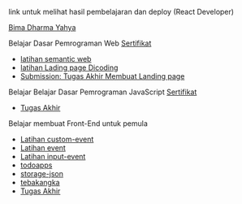 link untuk melihat hasil pembelajaran dan deploy (React Developer)

[Bima Dharma Yahya](https://github.com/bimadharma)

Belajar Dasar Pemrograman Web [Sertifikat](https://www.dicoding.com/certificates/53XEO288YZRN)
- [latihan semantic web](https://bimadharma.github.io/IDCamp-2024/Belajar%20Dasar%20Pemrograman%20Web/latihan/)
- [latihan Lading page Dicoding](https://bimadharma.github.io/IDCamp-2024/Belajar%20Dasar%20Pemrograman%20Web/latihan2/)
- [Submission: Tugas Akhir Membuat Landing page](https://bimadharma.github.io/IDCamp-2024/Belajar%20Dasar%20Pemrograman%20Web/Submission_Tugas-Akhir/)


Belajar Belajar Dasar Pemrograman JavaScript [Sertifikat](https://www.dicoding.com/certificates/07Z6488LMPQR/)
- [Tugas Akhir](https://github.com/bimadharma/IDCamp-2024/tree/main/Belajar%20Dasar%20Pemrograman%20JavaScript/final-assessment)


Belajar membuat Front-End untuk pemula
- [Latihan custom-event](https://bimadharma.github.io/IDCamp-2024/Belajar%20Membuat%20Front-End%20Web%20untuk%20Pemula/custom-event.html)
- [Latihan event](https://bimadharma.github.io/IDCamp-2024/Belajar%20Membuat%20Front-End%20Web%20untuk%20Pemula/event.html)
- [Latihan input-event](https://bimadharma.github.io/IDCamp-2024/Belajar%20Membuat%20Front-End%20Web%20untuk%20Pemula/inputEvent.html)
- [todoapps](https://bimadharma.github.io/IDCamp-2024/Belajar%20Membuat%20Front-End%20Web%20untuk%20Pemula/todoapps/index.html)
- [storage-json](https://bimadharma.github.io/IDCamp-2024/Belajar%20Membuat%20Front-End%20Web%20untuk%20Pemula/storage-json.html)
- [tebakangka](https://bimadharma.github.io/IDCamp-2024/Belajar%20Membuat%20Front-End%20Web%20untuk%20Pemula/tebakangka.html)
- [Tugas Akhir](https://bimadharma.github.io/IDCamp-2024/Belajar%20Membuat%20Front-End%20Web%20untuk%20Pemula/bookshelf-app-starter-project/index.html)